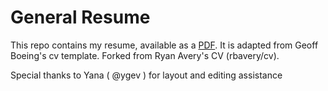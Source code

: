 # General Resume

This repo contains my resume, available as a [PDF](resume-dcavery.pdf). It is adapted from Geoff Boeing's cv template. Forked from Ryan Avery's CV (rbavery/cv).

Special thanks to Yana ( @ygev ) for layout and editing assistance
